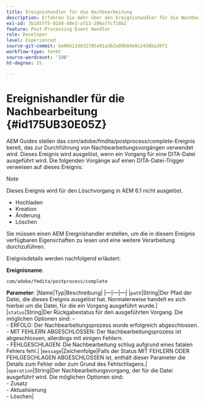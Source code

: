 ```yaml
---
title: Ereignishandler für die Nachbearbeitung
description: Erfahren Sie mehr über den Ereignishandler für die Nachbearbeitung
exl-id: 3b105ff5-02d4-40e3-a713-206a7fcf18b2
feature: Post-Processing Event Handler
role: Developer
level: Experienced
source-git-commit: be06612d832785a91a3b2a89b84e0c2438ba30f2
workflow-type: tm+mt
source-wordcount: '198'
ht-degree: 1%

---
```


# Ereignishandler für die Nachbearbeitung {#id175UB30E05Z}

AEM Guides stellen das com/adobe/fmdita/postprocess/complete-Ereignis bereit, das zur Durchführung von Nachbearbeitungsvorgängen verwendet wird. Dieses Ereignis wird ausgelöst, wenn ein Vorgang für eine DITA-Datei ausgeführt wird. Die folgenden Vorgänge auf einen DITA-Datei-Trigger verweisen auf dieses Ereignis:

>[!NOTE]
>
> Dieses Ereignis wird für den Löschvorgang in AEM 6.1 nicht ausgelöst.

- Hochladen
- Kreation
- Änderung
- Löschen

Sie müssen einen AEM Ereignishandler erstellen, um die in diesem Ereignis verfügbaren Eigenschaften zu lesen und eine weitere Verarbeitung durchzuführen.

Ereignisdetails werden nachfolgend erläutert:

**Ereignisname**:

```
com/adobe/fmdita/postprocess/complete 
```

**Parameter**: |Name|Typ|Beschreibung| |—|—|—| |`path`|String|Der Pfad der Datei, die dieses Ereignis ausgelöst hat. Normalerweise handelt es sich hierbei um die Datei, für die ein Vorgang ausgeführt wurde.| |`status`|String|Der Rückgabestatus für den ausgeführten Vorgang. Die möglichen Optionen sind: - <br>- ERFOLG: Der Nachbearbeitungsprozess wurde erfolgreich abgeschlossen. <br>- MIT FEHLERN ABGESCHLOSSEN: Der Nachbearbeitungsprozess ist abgeschlossen, allerdings mit einigen Fehlern. <br>- FEHLGESCHLAGEN: Die Nachbearbeitung schlug aufgrund eines fatalen Fehlers fehl.| |`message`|Zeichenfolge|Falls der Status MIT FEHLERN ODER FEHLGESCHLAGEN ABGESCHLOSSEN ist, enthält dieser Parameter die Details zum Fehler oder zum Grund des Fehlschlagens.| |`operation`|String|Der Nachbearbeitungsvorgang, der für die Datei ausgeführt wird. Die möglichen Optionen sind:<br>- Zusatz <br>- Aktualisierung <br>- Löschen|
